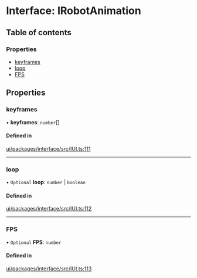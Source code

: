 # Interface: IRobotAnimation

## Table of contents

### Properties

- [keyframes](IRobotAnimation.md#keyframes)
- [loop](IRobotAnimation.md#loop)
- [FPS](IRobotAnimation.md#fps)

## Properties

### keyframes

• **keyframes**: `number`[]

#### Defined in

[ui/packages/interface/src/IUI.ts:111](https://github.com/leaferjs/leafer-ui/blob/e76fc82/packages/interface/src/IUI.ts#L111)

___

### loop

• `Optional` **loop**: `number` \| `boolean`

#### Defined in

[ui/packages/interface/src/IUI.ts:112](https://github.com/leaferjs/leafer-ui/blob/e76fc82/packages/interface/src/IUI.ts#L112)

___

### FPS

• `Optional` **FPS**: `number`

#### Defined in

[ui/packages/interface/src/IUI.ts:113](https://github.com/leaferjs/leafer-ui/blob/e76fc82/packages/interface/src/IUI.ts#L113)
